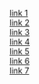 [link 1](https://example.com)\
[link 2](https://example.com/)\
[link 3](https://example.com/some/path/)\
[link 4](https://example.com/#readme)\
[link 5](https://example.com/some/path/#readme)\
[link 6](https://example.com/some/path/#readme/)\
[link 7][1]

[1]: https://www.youtube.com/watch/?v=dFs4yX4V7NQ/
